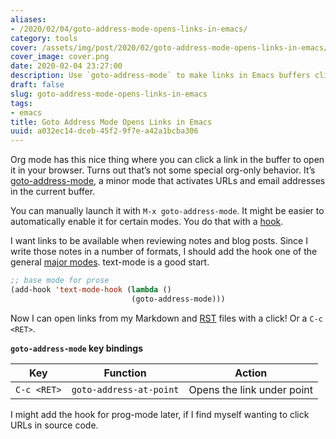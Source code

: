```yaml
---
aliases:
- /2020/02/04/goto-address-mode-opens-links-in-emacs/
category: tools
cover: /assets/img/post/2020/02/goto-address-mode-opens-links-in-emacs/cover.png
cover_image: cover.png
date: 2020-02-04 23:27:00
description: Use `goto-address-mode` to make links in Emacs buffers clickable
draft: false
slug: goto-address-mode-opens-links-in-emacs
tags:
- emacs
title: Goto Address Mode Opens Links in Emacs
uuid: a032ec14-dceb-45f2-9f7e-a42a1bcba306
---
```


Org mode has this nice thing where you can click a link in the buffer to
open it in your browser. Turns out that’s not some special org-only
behavior. It’s
[goto-address-mode](https://www.gnu.org/software/emacs/manual/html_node/emacs/Goto-Address-mode.html),
a minor mode that activates URLs and email addresses in the current
buffer.

You can manually launch it with `M-x goto-address-mode`. It might be
easier to automatically enable it for certain modes. You do that with a
[hook](https://www.gnu.org/software/emacs/manual/html_node/emacs/Hooks.html).

I want links to be available when reviewing notes and blog posts. Since
I write those notes in a number of formats, I should add the hook one of
the general [major
modes](https://www.gnu.org/software/emacs/manual/html_node/elisp/Basic-Major-Modes.html#Basic-Major-Modes).
text-mode is a good start.

``` lisp
;; base mode for prose
(add-hook 'text-mode-hook (lambda ()
                           (goto-address-mode)))
```

Now I can open links from my Markdown and [RST](/tags/rst) files with a
click! Or a `C-c <RET>`.

**`goto-address-mode` key bindings**

| Key         | Function                | Action                     |
| ----------- | ----------------------- | -------------------------- |
| `C-c <RET>` | `goto-address-at-point` | Opens the link under point |

I might add the hook for prog-mode later, if I find myself wanting to
click URLs in source code.